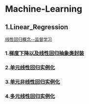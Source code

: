 # Machine-Learning

## 1.Linear_Regression
[线性回归概念--监督学习](https://github.com/di-chong/Machine-Learning/blob/main/Linear_Regression/L_R.md)

### 1.[梯度下降以及线性回归抽象类封装](https://github.com/di-chong/Machine-Learning/blob/main/Linear_Regression/%E4%BB%A3%E7%A0%81%E5%A4%8D%E7%8E%B0/linear_regression.py)
### 2.[单元线性回归实例化](https://github.com/di-chong/Machine-Learning/blob/main/Linear_Regression/%E4%BB%A3%E7%A0%81%E5%A4%8D%E7%8E%B0/Model_Linear_Regression.py)
### 3.[单元非线性回归实例化](https://github.com/di-chong/Machine-Learning/blob/main/Linear_Regression/%E4%BB%A3%E7%A0%81%E5%A4%8D%E7%8E%B0/Non-LinearRegression.py)
### 4.[多元线性回归实例化](https://github.com/di-chong/Machine-Learning/blob/main/Linear_Regression/%E4%BB%A3%E7%A0%81%E5%A4%8D%E7%8E%B0/Multivariate_LinearRegression.py)



